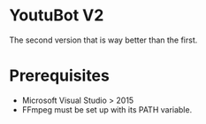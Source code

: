 # YoutuBot V2

The second version that is way better than the first.

# Prerequisites
- Microsoft Visual Studio > 2015
- FFmpeg must be set up with its PATH variable.